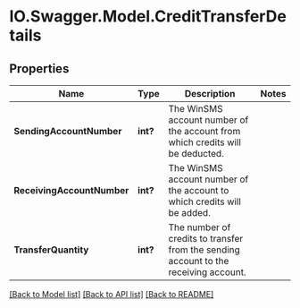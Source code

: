 # IO.Swagger.Model.CreditTransferDetails
## Properties

Name | Type | Description | Notes
------------ | ------------- | ------------- | -------------
**SendingAccountNumber** | **int?** | The WinSMS account number of the account from which credits will be deducted. | 
**ReceivingAccountNumber** | **int?** | The WinSMS account number of the account to which credits will be added. | 
**TransferQuantity** | **int?** | The number of credits to transfer from the sending account to the receiving account. | 

[[Back to Model list]](../README.md#documentation-for-models) [[Back to API list]](../README.md#documentation-for-api-endpoints) [[Back to README]](../README.md)

